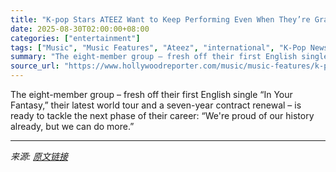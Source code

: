 ```yaml
---
title: "K-pop Stars ATEEZ Want to Keep Performing Even When They’re Grandfathers"
date: 2025-08-30T02:00:00+08:00
categories: ["entertainment"]
tags: ["Music", "Music Features", "Ateez", "international", "K-Pop News", "music"]
summary: "The eight-member group – fresh off their first English single “In Your Fantasy,” their latest world tour and a seven-year contract renewal – is ready to tackle the next phase of their career: “We're p"
source_url: "https://www.hollywoodreporter.com/music/music-features/k-pop-ateez-renewing-contracts-in-your-fantasy-interview-1236354266/"
---
```


The eight-member group – fresh off their first English single “In Your Fantasy,” their latest world tour and a seven-year contract renewal – is ready to tackle the next phase of their career: “We're proud of our history already, but we can do more.”

---

*来源: [原文链接](https://www.hollywoodreporter.com/music/music-features/k-pop-ateez-renewing-contracts-in-your-fantasy-interview-1236354266/)*
